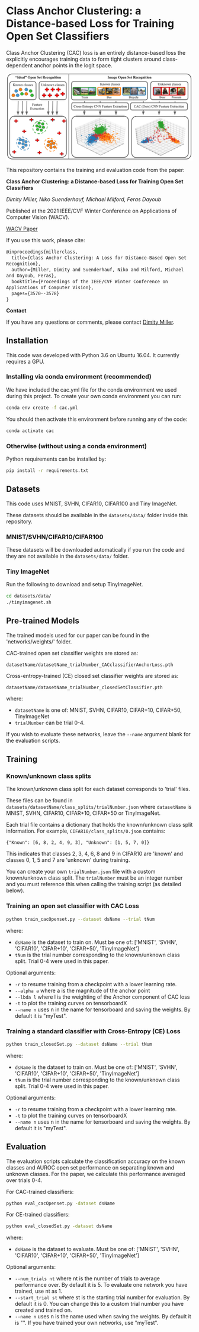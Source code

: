 # Class Anchor Clustering: a Distance-based Loss for Training Open Set Classifiers

Class Anchor Clustering (CAC) loss is an entirely distance-based loss the explicitly encourages training data to form tight clusters around class-dependent anchor points in the logit space.

![Image description](images/githubdisplay.png)

This repository contains the training and evaluation code from the paper:

**Class Anchor Clustering: a Distance-based Loss for Training Open Set Classifiers**

*Dimity Miller, Niko Suenderhauf, Michael Milford, Feras Dayoub*

Published at the 2021 IEEE/CVF Winter Conference on Applications of Computer Vision (WACV).

[WACV Paper](https://openaccess.thecvf.com/content/WACV2021/papers/Miller_Class_Anchor_Clustering_A_Loss_for_Distance-Based_Open_Set_Recognition_WACV_2021_paper.pdf)

If you use this work, please cite:

```text
@inproceedings{millerclass,
  title={Class Anchor Clustering: A Loss for Distance-Based Open Set Recognition},
  author={Miller, Dimity and Suenderhauf, Niko and Milford, Michael and Dayoub, Feras},
  booktitle={Proceedings of the IEEE/CVF Winter Conference on Applications of Computer Vision},
  pages={3570--3578}
}
```


**Contact**

If you have any questions or comments, please contact [Dimity Miller](mailto:dimity.miller@hdr.qut.edu.au).

## Installation

This code was developed with Python 3.6 on Ubuntu 16.04. It currently requires a GPU. 
 
### Installing via conda environment (recommended)
We have included the cac.yml file for the conda environment we used during this project. To create your own conda environment you can run:

```bash
conda env create -f cac.yml
```

You should then activate this environment before running any of the code:

```bash
conda activate cac
```

### Otherwise (without using a conda environment)
Python requirements can be installed by:

```bash
pip install -r requirements.txt
```

## Datasets
This code uses MNIST, SVHN, CIFAR10, CIFAR100 and Tiny ImageNet.

These datasets should be available in the `datasets/data/` folder inside this repository. 

### MNIST/SVHN/CIFAR10/CIFAR100
These datasets will be downloaded automatically if you run the code and they are not available in the `datasets/data/` folder.

### Tiny ImageNet
Run the following to download and setup TinyImageNet.
```bash
cd datasets/data/
./tinyimagenet.sh
```

## Pre-trained Models
The trained models used for our paper can be found in the 'networks/weights/' folder.

CAC-trained open set classifier weights are stored as:
		
	datasetName/datasetName_trialNumber_CACclassifierAnchorLoss.pth
	
Cross-entropy-trained (CE) closed set classifier weights are stored as:
		
	datasetName/datasetName_trialNumber_closedSetClassifier.pth

where:
* `datasetName` is one of: MNIST, SVHN, CIFAR10, CIFAR+10, CIFAR+50, TinyImageNet
* `trialNumber` can be trial 0-4. 

If you wish to evaluate these networks, leave the `--name` argument blank for the evaluation scripts.

## Training 
### Known/unknown class splits
The known/unknown class split for each dataset corresponds to 'trial' files. 

These files can be found in `datasets/datasetName/class_splits/trialNumber.json` where `datasetName` is MNIST, SVHN, CIFAR10, CIFAR+10, CIFAR+50 or TinyImageNet.

Each trial file contains a dictionary that holds the known/unknown class split information. For example, `CIFAR10/class_splits/0.json` contains:

```{python}
{"Known": [6, 8, 2, 4, 9, 3], "Unknown": [1, 5, 7, 0]}
```

This indicates that classes 2, 3, 4, 6, 8 and 9 in CIFAR10 are 'known' and classes 0, 1, 5 and 7 are 'unknown' during training.

You can create your own `trialNumber.json` file with a custom known/unknown class split. The `trialNumber` must be an integer number and you must reference this when calling the training script (as detailed below).


### Training an open set classifier with CAC Loss
```bash
python train_cacOpenset.py --dataset dsName --trial tNum 
```
where:

* `dsName` is the dataset to train on. Must be one of:  ['MNIST', 'SVHN', 'CIFAR10', 'CIFAR+10', 'CIFAR+50', 'TinyImageNet']
* `tNum` is the trial number corresponding to the known/unknown class split. Trial 0-4 were used in this paper.

Optional arguments:

* `-r` to resume training from a checkpoint with a lower learning rate.
* `--alpha a` where a is the magnitude of the anchor point
* `--lbda l` where l is the weighting of the Anchor component of CAC loss
* `-t` to plot the training curves on tensorboardX
* `--name n` uses n in the name for tensorboard and saving the weights. By default it is "myTest". 


### Training a standard classifier with Cross-Entropy (CE) Loss
```bash
python train_closedSet.py --dataset dsName --trial tNum 
```
where:

* `dsName` is the dataset to train on. Must be one of:  ['MNIST', 'SVHN', 'CIFAR10', 'CIFAR+10', 'CIFAR+50', 'TinyImageNet']
* `tNum` is the trial number corresponding to the known/unknown class split. Trial 0-4 were used in this paper.

Optional arguments:

* `-r` to resume training from a checkpoint with a lower learning rate.
* `-t` to plot the training curves on tensorboardX
* `--name n` uses n in the name for tensorboard and saving the weights. By default it is "myTest". 

## Evaluation
The evaluation scripts calculate the classification accuracy on the known classes and AUROC open set performance on separating known and unknown classes. For the paper, we calculate this performance averaged over trials 0-4.

For CAC-trained classifiers:
```bash
python eval_cacOpenset.py -dataset dsName 
```

For CE-trained classifiers:
```bash
python eval_closedSet.py -dataset dsName 
```

where:
* `dsName` is the dataset to evaluate. Must be one of:  ['MNIST', 'SVHN', 'CIFAR10', 'CIFAR+10', 'CIFAR+50', 'TinyImageNet']

Optional arguments:
* `--num_trials nt` where nt is the number of trials to average performance over. By default it is 5. To evaluate one network you have trained, use nt as 1. 
* `--start_trial st` where st is the starting trial number for evaluation. By default it is 0. You can change this to a custom trial number you have created and trained on. 
* `--name n` uses n is the name used when saving the weights. By default it is "". If you have trained your own networks, use "myTest".

